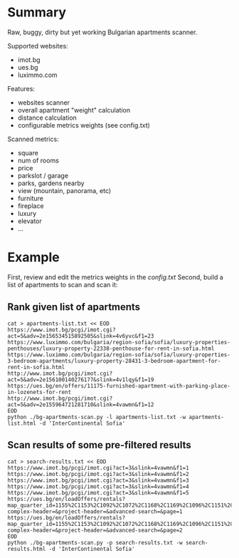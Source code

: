 # Summary
Raw, buggy, dirty but yet working Bulgarian apartments scanner.

Supported websites:
- imot.bg
- ues.bg
- luximmo.com

Features:
- websites scanner
- overall apartment "weight" calculation
- distance calculation
- configurable metrics weights (see config.txt)

Scanned metrics:
- square
- num of rooms
- price
- parkslot / garage
- parks, gardens nearby
- view (mountain, panorama, etc)
- furniture
- fireplace
- luxury
- elevator
- ...

# Example

First, review and edit the metrics weights in the *config.txt*
Second, build a list of apartments to scan and scan it:

## Rank given list of apartments

```
cat > apartments-list.txt << EOD
https://www.imot.bg/pcgi/imot.cgi?act=5&adv=2e156534515892505&slink=4v6yvc&f1=23
https://www.luximmo.com/bulgaria/region-sofia/sofia/luxury-properties-penthouses/luxury-property-22338-penthouse-for-rent-in-sofia.html
https://www.luximmo.com/bulgaria/region-sofia/sofia/luxury-properties-3-bedroom-apartments/luxury-property-28431-3-bedroom-apartment-for-rent-in-sofia.html
http://www.imot.bg/pcgi/imot.cgi?act=5&adv=2e156100140276177&slink=4v1lqy&f1=19
https://ues.bg/en/offers/11175-furnished-apartment-with-parking-place-in-lozenets-for-rent
http://www.imot.bg/pcgi/imot.cgi?act=5&adv=2e155964721281710&slink=4vawmn&f1=12
EOD
python ./bg-apartments-scan.py -l apartments-list.txt -w apartments-list.html -d 'InterContinental Sofia'
```

## Scan results of some pre-filtered results

```
cat > search-results.txt << EOD
https://www.imot.bg/pcgi/imot.cgi?act=3&slink=4vawmn&f1=1
https://www.imot.bg/pcgi/imot.cgi?act=3&slink=4vawmn&f1=2
https://www.imot.bg/pcgi/imot.cgi?act=3&slink=4vawmn&f1=3
https://www.imot.bg/pcgi/imot.cgi?act=3&slink=4vawmn&f1=4
https://www.imot.bg/pcgi/imot.cgi?act=3&slink=4vawmn&f1=5
https://ues.bg/en/loadOffers/rentals?map_quarter_id=1155%2C1153%2C1092%2C1072%2C1168%2C1169%2C1096%2C1151%2C1154%2C1152%2C1118&rent=rentals&category=apartment&category2=&location_id=4451&quarter_id%5B0%5D=&price_from=&price_to=1300&area_from=50&area_to=&type=&lifestyle_category_id=&completion_id=&offer_category_type_id=&heating_id=&parking_id=&closed-complex-header=&project-header=&advanced-search=&page=1
https://ues.bg/en/loadOffers/rentals?map_quarter_id=1155%2C1153%2C1092%2C1072%2C1168%2C1169%2C1096%2C1151%2C1154%2C1152%2C1118&rent=rentals&category=apartment&category2=&location_id=4451&quarter_id%5B0%5D=&price_from=&price_to=1300&area_from=50&area_to=&type=&lifestyle_category_id=&completion_id=&offer_category_type_id=&heating_id=&parking_id=&closed-complex-header=&project-header=&advanced-search=&page=2
EOD
python ./bg-apartments-scan.py -p search-results.txt -w search-results.html -d 'InterContinental Sofia'
```
